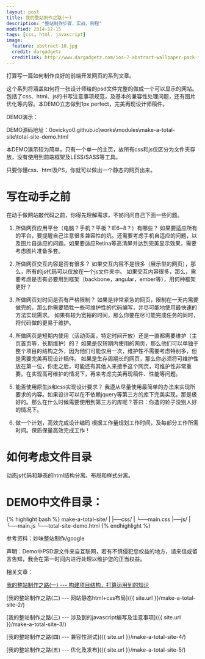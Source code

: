 ```yaml
---
layout: post
title: 我的整站制作之路(一)
description: "整站制作步骤，实战，例程"
modified: 2014-12-15
tags: [css, html. javascript]
image:
  feature: abstract-10.jpg
  credit: dargadgetz
  creditlink: http://www.dargadgetz.com/ios-7-abstract-wallpaper-pack-for-iphone-5-and-ipod-touch-retina/
---
```


打算写一篇如何制作良好的前端开发网页的系列文章。

这个系列将涵盖如何将一张设计师给的psd文件完整的做成一个可以显示的网站。包括了css、html、js的书写注意事项规范，及基本的兼容性处理问题，还有图片优化等内容。本DEMO立志做到1px perfect，完美再现设计师稿件。

DEMO演示：

DEMO源码地址：0ovickyo0.github.io\works\modules\make-a-total-site\total-site-demo.html

本DEMO演示较为简单，只有一个单一的主页，故所有css和js仅区分为文件夹存放，没有使用到前端框架及LESS/SASS等工具。

只要你懂css、html及PS，你就可以做出一个静态的网页出来。

<!--more-->

# 写在动手之前
在动手做网站敲代码之前，你得先理解需求，不妨问问自己下面一些问题。

1. 所做网页应用平台（电脑？手机？平板？IE6~8？）有哪些？
    如果要适应所有的平台，要提醒自己注意很多兼容性的坑。还需要考虑手机自适应的问题，以及图片自适应的问题。如果要适应Retina等高清屏并达到完美显示效果，需要考虑图片准备多套。
    
2. 所做网页交互内容是否有很多？
    如果交互内容不是很多（展示型的网页），那么，所有的js代码可以仅放在一个js文件夹中。
    如果交互内容很多，那么，需要考虑是否有必要用到框架（backbone，angular，ember等），用何种框架更好？
    
3. 所做网页对时间是否有严格限制？
    如果是非常紧急的网页，限制在一天内需要做完的，那么你需要牺牲一些可维护性的代码编写，并尽可能地使用最快速的方法实现需求。
    如果有较为宽裕的时间，那么你要在尽可能完成任务的同时，将代码做的更易于维护。
    
4. 所做网页是短期内使用（活动页面，特定时间开放）还是一直都需要维护（主页首页等，长期维护）的？
    如果是仅短期内使用的网页，那么他们可以单独于整个项目的结构之外，因为他们可能仅用一次，维护性不需要考虑特别多，但是需要完美再现设计稿件。
    如果是生存周期长的网页，那么你必须将可维护性放在第一位，你走之后，可能还有其他人来接手这个网页，可维护性非常重要。在实现高可维护的情况下，再来考虑完美再现稿件、性能等问题。
    
5. 能否使用原生js和css实现设计要求？
    我遵从尽量使用最简单的办法来实现所要求的内容。如果设计可以在不依赖jquery等第三方的库下完美实现，那是极好的。那么在什么时候需要使用到第三方的库呢？答曰：你造的轮子没别人好的情况下。
    
6. 做一个计划，高效完成设计编码
    根据工作量规划工作时间，及每部分工作所需时间。保质保量高效完成工作！


# 如何考虑文件目录
动态js代码和静态的html结构分离。布局和样式分离。

# DEMO中文件目录：
{% highlight bash %}
make-a-total-site/
|
|──css/
|   └──main.css
|──js/
|   └──main.js
└──total-site-demo.html
{% endhighlight %}



参考资料：妙味整站制作/google

声明：Demo中PSD源文件来自互联网，若有不慎侵犯您权益的地方，请来信或留言告知，我会在第一时间内进行处理以维护您的正当权益。

相关文章：

[我的整站制作之路(一) --- 构建项目结构，打算运用到的知识](#)

[我的整站制作之路(二) --- 网站静态html+css布局]({{ site.url }}/make-a-total-site-2/)

[我的整站制作之路(三) --- 涉及到的javascript编写及注意事项]({{ site.url }}/make-a-total-site-3/)

[我的整站制作之路(四) --- 兼容性测试]({{ site.url }}/make-a-total-site-4/)

[我的整站制作之路(五) --- 优化及发布]({{ site.url }}/make-a-total-site-5/)